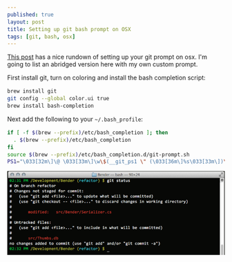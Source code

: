 ```yaml
---
published: true
layout: post
title: Setting up git bash prompt on OSX
tags: [git, bash, osx]
---
```


[This post](http://blog.kramerapps.com/post/40839091386/git-on-osx) has a nice rundown of setting up your git prompt on osx. I'm going to list an abridged version here with my own custom prompt.

First install git, turn on coloring and install the bash completion script:

```bash
brew install git
git config --global color.ui true
brew install bash-completion
```

Next add the following to your `~/.bash_profile`:

```bash
if [ -f $(brew --prefix)/etc/bash_completion ]; then
  . $(brew --prefix)/etc/bash_completion
fi
source $(brew --prefix)/etc/bash_completion.d/git-prompt.sh
PS1="\033[32m\]\@ \033[33m\]\w\$(__git_ps1 \" (\033[36m\]%s\033[33m\])\") \$\033[0m\] "
```

![OSX prompt with git support](/blog/images/git-bash-osx.png)